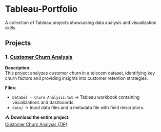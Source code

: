 # Tableau-Portfolio  
A collection of Tableau projects showcasing data analysis and visualization skills.  

## Projects  

### 1. [Customer Churn Analysis](customer-churn-analysis/)  
   **Description**:  
   This project analyzes customer churn in a telecom dataset, identifying key churn factors and providing insights into customer retention strategies.  

   **Files**:  
   - `Databel - Churn Analysis.twb` → Tableau workbook containing visualizations and dashboards.  
   - `data/` → Input data files and a metadata file with field descriptors.  

📥 **Download the entire project:**  
[Customer Churn Analysis (ZIP)](https://github.com/sricharankoneru/Tableau-Portfolio/raw/main/customer-churn-analysis.zip)  
